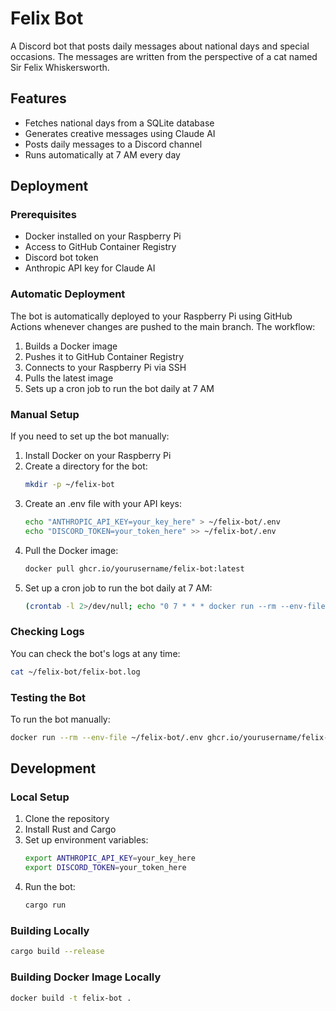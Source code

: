 # Felix Bot

A Discord bot that posts daily messages about national days and special occasions. The messages are written from the perspective of a cat named Sir Felix Whiskersworth.

## Features

- Fetches national days from a SQLite database
- Generates creative messages using Claude AI
- Posts daily messages to a Discord channel
- Runs automatically at 7 AM every day

## Deployment

### Prerequisites

- Docker installed on your Raspberry Pi
- Access to GitHub Container Registry
- Discord bot token
- Anthropic API key for Claude AI

### Automatic Deployment

The bot is automatically deployed to your Raspberry Pi using GitHub Actions whenever changes are pushed to the main branch. The workflow:

1. Builds a Docker image
2. Pushes it to GitHub Container Registry
3. Connects to your Raspberry Pi via SSH
4. Pulls the latest image
5. Sets up a cron job to run the bot daily at 7 AM

### Manual Setup

If you need to set up the bot manually:

1. Install Docker on your Raspberry Pi
2. Create a directory for the bot:
   ```bash
   mkdir -p ~/felix-bot
   ```
3. Create an .env file with your API keys:
   ```bash
   echo "ANTHROPIC_API_KEY=your_key_here" > ~/felix-bot/.env
   echo "DISCORD_TOKEN=your_token_here" >> ~/felix-bot/.env
   ```
4. Pull the Docker image:
   ```bash
   docker pull ghcr.io/yourusername/felix-bot:latest
   ```
5. Set up a cron job to run the bot daily at 7 AM:
   ```bash
   (crontab -l 2>/dev/null; echo "0 7 * * * docker run --rm --env-file ~/felix-bot/.env ghcr.io/yourusername/felix-bot:latest /usr/local/bin/felix-bot >> ~/felix-bot/felix-bot.log 2>&1") | crontab -
   ```

### Checking Logs

You can check the bot's logs at any time:

```bash
cat ~/felix-bot/felix-bot.log
```

### Testing the Bot

To run the bot manually:

```bash
docker run --rm --env-file ~/felix-bot/.env ghcr.io/yourusername/felix-bot:latest /usr/local/bin/felix-bot
```

## Development

### Local Setup

1. Clone the repository
2. Install Rust and Cargo
3. Set up environment variables:
   ```bash
   export ANTHROPIC_API_KEY=your_key_here
   export DISCORD_TOKEN=your_token_here
   ```
4. Run the bot:
   ```bash
   cargo run
   ```

### Building Locally

```bash
cargo build --release
```

### Building Docker Image Locally

```bash
docker build -t felix-bot .
``` 